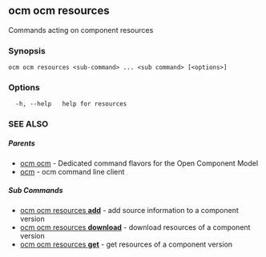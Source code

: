## ocm ocm resources

Commands acting on component resources

### Synopsis

```
ocm ocm resources <sub-command> ... <sub command> [<options>]
```

### Options

```
  -h, --help   help for resources
```

### SEE ALSO

##### Parents

* [ocm ocm](ocm_ocm.md)	 - Dedicated command flavors for the Open Component Model
* [ocm](ocm.md)	 - ocm command line client


##### Sub Commands

* [ocm ocm resources <b>add</b>](ocm_ocm_resources_add.md)	 - add source information to a component version
* [ocm ocm resources <b>download</b>](ocm_ocm_resources_download.md)	 - download resources of a component version
* [ocm ocm resources <b>get</b>](ocm_ocm_resources_get.md)	 - get resources of a component version

